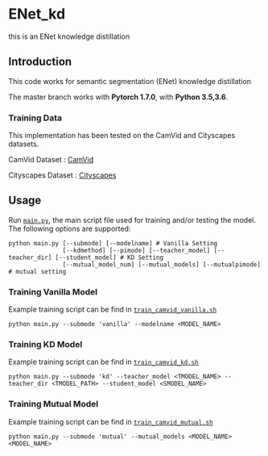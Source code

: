 # ENet_kd
this is an ENet knowledge distillation

## Introduction
This code works for semantic segmentation (ENet) knowledge distillation 

The master branch works with **Pytorch 1.7.0**, with **Python 3.5,3.6**.

### Training Data

This implementation has been tested on the CamVid and Cityscapes datasets.

CamVid Dataset : [CamVid](http://mi.eng.cam.ac.uk/research/projects/VideoRec/CamVid/)

Cityscapes Dataset : [Cityscapes](https://www.cityscapes-dataset.com/)

## Usage

Run [``main.py``](https://github.com/w11m/03_ENet_kd/blob/master/main.py), the main script file used for training and/or testing the model. The following options are supported:

```
python main.py [--submode] [--modelname] # Vanilla Setting
               [--kdmethod] [--pimode] [--teacher_model] [--teacher_dir] [--student_model] # KD Setting
               [--mutual_model_num] [--mutual_models] [--mutualpimode] # mutual setting 
```
### Training Vanilla Model
Example training script can be find in [``train_camvid_vanilla.sh``](https://github.com/w11m/03_ENet_kd/blob/master/script/train_camvid_vanilla.sh)
```
python main.py --submode 'vanilla' --modelname <MODEL_NAME>
```

### Training KD Model
Example training script can be find in [``train_camvid_kd.sh``](https://github.com/w11m/03_ENet_kd/blob/master/script/train_camvid_kd.sh)
```
python main.py --submode 'kd' --teacher_model <TMODEL_NAME> --teacher_dir <TMODEL_PATH> --student_model <SMODEL_NAME>
```

### Training Mutual Model
Example training script can be find in [``train_camvid_mutual.sh``](https://github.com/w11m/03_ENet_kd/blob/master/script/train_camvid_mutual.sh)
```
python main.py --submode 'mutual' --mutual_models <MODEL_NAME><MODEL_NAME>
```